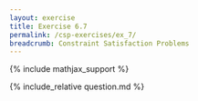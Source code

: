 ```yaml
---
layout: exercise
title: Exercise 6.7
permalink: /csp-exercises/ex_7/
breadcrumb: Constraint Satisfaction Problems
---
```


{% include mathjax_support %}

<div><i class="arrow-up loader" data-chapter="csp-exercises" data-exercise="ex_7" data-rating="0"></i></div>
{% include_relative question.md %}
